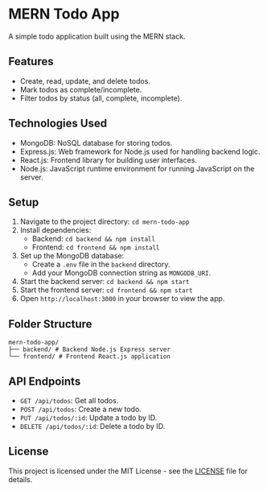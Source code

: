 # MERN Todo App

A simple todo application built using the MERN stack.

## Features

- Create, read, update, and delete todos.
- Mark todos as complete/incomplete.
- Filter todos by status (all, complete, incomplete).

## Technologies Used

- MongoDB: NoSQL database for storing todos.
- Express.js: Web framework for Node.js used for handling backend logic.
- React.js: Frontend library for building user interfaces.
- Node.js: JavaScript runtime environment for running JavaScript on the server.

## Setup

1. Navigate to the project directory: `cd mern-todo-app`
2. Install dependencies:
   - Backend: `cd backend && npm install`
   - Frontend: `cd frontend && npm install`
3. Set up the MongoDB database:
   - Create a `.env` file in the `backend` directory.
   - Add your MongoDB connection string as `MONGODB_URI`.
4. Start the backend server: `cd backend && npm start`
5. Start the frontend server: `cd frontend && npm start`
6. Open `http://localhost:3000` in your browser to view the app.

## Folder Structure
```
mern-todo-app/
├── backend/ # Backend Node.js Express server
└── frontend/ # Frontend React.js application
```


## API Endpoints

- `GET /api/todos`: Get all todos.
- `POST /api/todos`: Create a new todo.
- `PUT /api/todos/:id`: Update a todo by ID.
- `DELETE /api/todos/:id`: Delete a todo by ID.

## License

This project is licensed under the MIT License - see the [LICENSE](____LICENSE____) file for details.